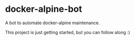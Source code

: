 # docker-alpine-bot

A bot to automate docker-alpine maintenance.

This project is just getting started, but you can follow along :)

